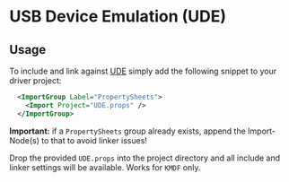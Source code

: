 # USB Device Emulation (UDE)

## Usage

To include and link against [UDE](https://docs.microsoft.com/en-us/windows-hardware/drivers/usbcon/usb-emulated-device--ude--architecture) simply add the following snippet to your driver project:

```xml
  <ImportGroup Label="PropertySheets">
    <Import Project="UDE.props" />
  </ImportGroup>
```

**Important:** if a `PropertySheets` group already exists, append the Import-Node(s) to that to avoid linker issues!

Drop the provided `UDE.props` into the project directory and all include and linker settings will be available. Works for `KMDF` only.
